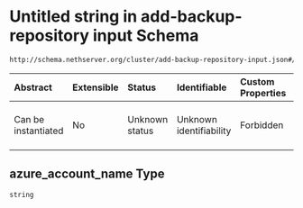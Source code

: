 # Untitled string in add-backup-repository input Schema

```txt
http://schema.nethserver.org/cluster/add-backup-repository-input.json#/$defs/azure_parameters/properties/azure_account_name
```



| Abstract            | Extensible | Status         | Identifiable            | Custom Properties | Additional Properties | Access Restrictions | Defined In                                                                                            |
| :------------------ | :--------- | :------------- | :---------------------- | :---------------- | :-------------------- | :------------------ | :---------------------------------------------------------------------------------------------------- |
| Can be instantiated | No         | Unknown status | Unknown identifiability | Forbidden         | Allowed               | none                | [add-backup-repository-input.json\*](cluster/add-backup-repository-input.json "open original schema") |

## azure\_account\_name Type

`string`
